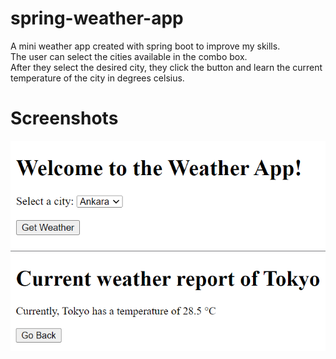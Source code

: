 # spring-weather-app
A mini weather app created with spring boot to improve my skills.  
The user can select the cities available in the combo box.  
After they select the desired city, they click the button and learn the current temperature of the city in degrees celsius.  

# Screenshots
![Main Menu](https://github.com/Eren4/spring-weather-app/blob/master/screenshots/ss1.png)
![Weather Info](https://github.com/Eren4/spring-weather-app/blob/master/screenshots/ss2.png)
